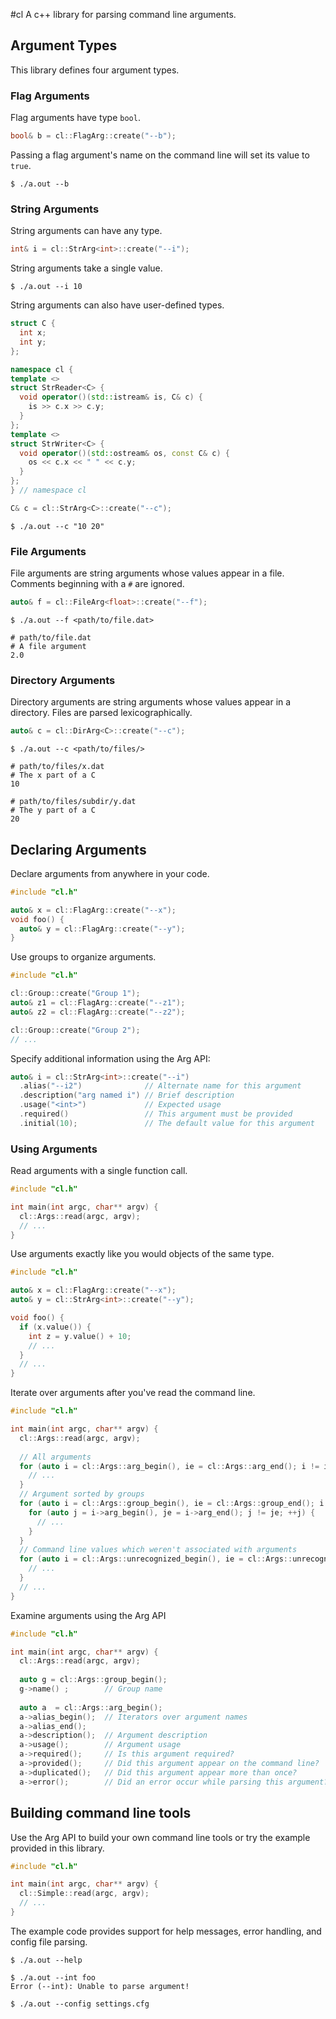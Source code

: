 #cl
A c++ library for parsing command line arguments.

## Argument Types
This library defines four argument types.

### Flag Arguments
Flag arguments have type ```bool```.
``` c++
bool& b = cl::FlagArg::create("--b");
```
Passing a flag argument's name on the command line will set its value to ```true```.
```
$ ./a.out --b
```

### String Arguments
String arguments can have any type.
``` c++
int& i = cl::StrArg<int>::create("--i");
```
String arguments take a single value.
```
$ ./a.out --i 10 
```
String arguments can also have user-defined types.
``` c++
struct C {
  int x;
  int y;
};

namespace cl {
template <>
struct StrReader<C> {
  void operator()(std::istream& is, C& c) {
    is >> c.x >> c.y;
  }
};
template <>
struct StrWriter<C> {
  void operator()(std::ostream& os, const C& c) {
    os << c.x << " " << c.y;
  }
};
} // namespace cl

C& c = cl::StrArg<C>::create("--c");
```
```
$ ./a.out --c "10 20"
```

### File Arguments
File arguments are string arguments whose values appear in a file. Comments beginning with a ```#``` are ignored.
``` c++
auto& f = cl::FileArg<float>::create("--f");
```
```
$ ./a.out --f <path/to/file.dat>
```
```
# path/to/file.dat
# A file argument
2.0
```

### Directory Arguments
Directory arguments are string arguments whose values appear in a directory. Files are parsed lexicographically.
``` c++
auto& c = cl::DirArg<C>::create("--c");
```
```
$ ./a.out --c <path/to/files/>
```
```
# path/to/files/x.dat
# The x part of a C
10
```
```
# path/to/files/subdir/y.dat
# The y part of a C
20
```

## Declaring Arguments
Declare arguments from anywhere in your code.
``` c++
#include "cl.h"

auto& x = cl::FlagArg::create("--x");
void foo() {
  auto& y = cl::FlagArg::create("--y");
}
```
Use groups to organize arguments.
``` c++
#include "cl.h"

cl::Group::create("Group 1");
auto& z1 = cl::FlagArg::create("--z1");
auto& z2 = cl::FlagArg::create("--z2");

cl::Group::create("Group 2");
// ...
```
Specify additional information using the Arg API:
``` c++
auto& i = cl::StrArg<int>::create("--i")
  .alias("--i2")              // Alternate name for this argument
  .description("arg named i") // Brief description
  .usage("<int>")             // Expected usage
  .required()                 // This argument must be provided
  .initial(10);               // The default value for this argument
```

### Using Arguments
Read arguments with a single function call.
``` c++
#include "cl.h"

int main(int argc, char** argv) {
  cl::Args::read(argc, argv);
  // ...
}
```
Use arguments exactly like you would objects of the same type.
``` c++
#include "cl.h"

auto& x = cl::FlagArg::create("--x");
auto& y = cl::StrArg<int>::create("--y");

void foo() {
  if (x.value()) {
    int z = y.value() + 10;
    // ...
  }
  // ...
}
```
Iterate over arguments after you've read the command line.
``` c++
#include "cl.h"

int main(int argc, char** argv) {
  cl::Args::read(argc, argv);
  
  // All arguments
  for (auto i = cl::Args::arg_begin(), ie = cl::Args::arg_end(); i != ie; ++i) {
    // ...
  }
  // Argument sorted by groups
  for (auto i = cl::Args::group_begin(), ie = cl::Args::group_end(); i != ie; ++i) {
    for (auto j = i->arg_begin(), je = i->arg_end(); j != je; ++j) {
      // ...
    }
  }
  // Command line values which weren't associated with arguments
  for (auto i = cl::Args::unrecognized_begin(), ie = cl::Args::unrecognized_end(); i != ie; ++i) {
    // ...
  }
  // ...
}
```
Examine arguments using the Arg API 
``` c++
#include "cl.h"

int main(int argc, char** argv) {
  cl::Args::read(argc, argv);
  
  auto g = cl::Args::group_begin();
  g->name() ;        // Group name
  
  auto a  = cl::Args::arg_begin();
  a->alias_begin();  // Iterators over argument names
  a->alias_end();   
  a->description();  // Argument description
  a->usage();        // Argument usage
  a->required();     // Is this argument required?
  a->provided();     // Did this argument appear on the command line?
  a->duplicated();   // Did this argument appear more than once?
  a->error();        // Did an error occur while parsing this argument?
```
  
## Building command line tools
Use the Arg API to build your own command line tools or try the example provided in this library.
``` c++
#include "cl.h"

int main(int argc, char** argv) {
  cl::Simple::read(argc, argv);
  // ...
}
```
The example code provides support for help messages, error handling, and config file parsing.
```
$ ./a.out --help
```
```
$ ./a.out --int foo
Error (--int): Unable to parse argument!
```
```
$ ./a.out --config settings.cfg
```
